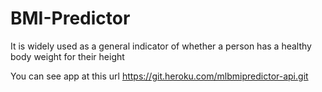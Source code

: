 # BMI-Predictor
It is widely used as a general indicator of whether a person has a healthy body weight for their height

You can see app at this url https://git.heroku.com/mlbmipredictor-api.git

